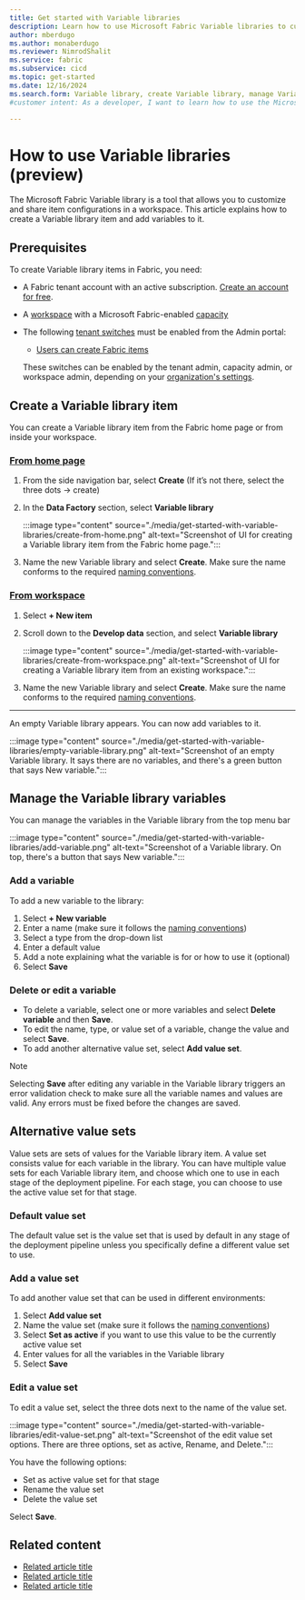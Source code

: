 ```yaml
---
title: Get started with Variable libraries
description: Learn how to use Microsoft Fabric Variable libraries to customize and share item configurations in a workspace.
author: mberdugo
ms.author: monaberdugo
ms.reviewer: NimrodShalit
ms.service: fabric
ms.subservice: cicd
ms.topic: get-started
ms.date: 12/16/2024
ms.search.form: Variable library, create Variable library, manage Variable libraries, edit Variable library
#customer intent: As a developer, I want to learn how to use the Microsoft Fabric Variable library tool to customize and share item configurations in a workspace so that I can manage my content lifecycle.

---
```


# How to use Variable libraries (preview)

The Microsoft Fabric Variable library is a tool that allows you to customize and share item configurations in a workspace. This article explains how to create a Variable library item and add variables to it.

## Prerequisites

To create Variable library items in Fabric, you need:

* A Fabric tenant account with an active subscription. [Create an account for free](../../get-started/fabric-trial.md).
* A [workspace](../../get-started/create-workspaces.md) with a Microsoft Fabric-enabled [capacity](../../enterprise/licenses.md#capacity)
* The following [tenant switches](../../admin/about-tenant-settings.md) must be enabled from the Admin portal:
  * [Users can create Fabric items](../../admin/fabric-switch.md)

  These switches can be enabled by the tenant admin, capacity admin, or workspace admin, depending on your [organization's settings](../../admin/delegate-settings.md).

## Create a Variable library item

You can create a Variable library item from the Fabric home page or from inside your workspace.

### [From home page](#tab/home-page)

1. From the side navigation bar, select **Create** (If it’s not there, select the three dots -> create)
1. In the **Data Factory** section, select **Variable library**

   :::image type="content" source="./media/get-started-with-variable-libraries/create-from-home.png" alt-text="Screenshot of UI for creating a Variable library item from the Fabric home page.":::

1. Name the new Variable library and select **Create**. Make sure the name conforms to the required [naming conventions](./variable-types.md#variable-library-name).

### [From workspace](#tab/workspace)

1. Select **+ New item**
1. Scroll down to the **Develop data** section, and select **Variable library**

   :::image type="content" source="./media/get-started-with-variable-libraries/create-from-workspace.png" alt-text="Screenshot of UI for creating a Variable library item from an existing workspace.":::

1. Name the new Variable library and select **Create**. Make sure the name conforms to the required [naming conventions](./variable-types.md#variable-library-name).

---

An empty Variable library appears. You can now add variables to it.

:::image type="content" source="./media/get-started-with-variable-libraries/empty-variable-library.png" alt-text="Screenshot of an empty Variable library. It says there are no variables, and there's a green button that says New variable.":::

## Manage the Variable library variables

You can manage the variables in the Variable library from the top menu bar

:::image type="content" source="./media/get-started-with-variable-libraries/add-variable.png" alt-text="Screenshot of a Variable library. On top, there's a button that says New variable.":::

### Add a variable

To add a new variable to the library:

1. Select **+ New variable**
1. Enter a name (make sure it follows the [naming conventions](./variable-types.md#name-of-a-variable-in-the-variable-library))
1. Select a type from the drop-down list
1. Enter a default value
1. Add a note explaining what the variable is for or how to use it (optional)
1. Select **Save**

### Delete or edit a variable

* To delete a variable, select one or more variables and select **Delete variable** and then **Save**.
* To edit the name, type, or value set of a variable, change the value and select **Save**.
* To add another alternative value set, select **Add value set**.

> [!NOTE]
> Selecting **Save** after editing any variable in the Variable library triggers an error validation check to make sure all the variable names and values are valid. Any errors must be fixed before the changes are saved.

## Alternative value sets

Value sets are sets of values for the Variable library item. A value set consists value for each variable in the library. You can have multiple value sets for each Variable library item, and choose which one to use in each stage of the deployment pipeline. For each stage, you can choose to use the active value set for that stage.

### Default value set

The default value set is the value set that is used by default in any stage of the deployment pipeline unless you specifically define a different value set to use.

### Add a value set

To add another value set that can be used in different environments:

1. Select **Add value set**
1. Name the value set (make sure it follows the [naming conventions](./variable-types.md#name-of-a-value-set-in-the-variable-library))
1. Select **Set as active** if you want to use this value to be the currently active value set
1. Enter values for all the variables in the Variable library
1. Select **Save**

### Edit a value set

To edit a value set, select the three dots next to the name of the value set.

:::image type="content" source="./media/get-started-with-variable-libraries/edit-value-set.png" alt-text="Screenshot of the edit value set options. There are three options, set as active, Rename, and Delete.":::

You have the following options:

* Set as active value set for that stage
* Rename the value set
* Delete the value set

Select **Save**.

## Related content

* [Related article title](link.md)
* [Related article title](link.md)
* [Related article title](link.md)
